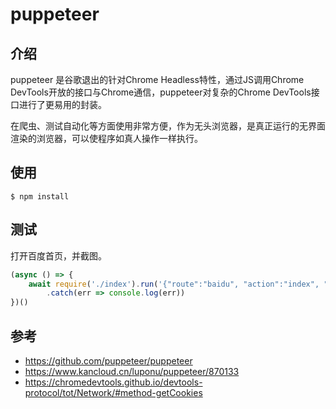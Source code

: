 # puppeteer

## 介绍

puppeteer 是谷歌退出的针对Chrome Headless特性，通过JS调用Chrome DevTools开放的接口与Chrome通信，puppeteer对复杂的Chrome DevTools接口进行了更易用的封装。

在爬虫、测试自动化等方面使用非常方便，作为无头浏览器，是真正运行的无界面渲染的浏览器，可以使程序如真人操作一样执行。

## 使用
```
$ npm install
```

## 测试

打开百度首页，并截图。
```js
(async () => {
    await require('./index').run('{"route":"baidu", "action":"index", "data":{"page":"1111"}}')
        .catch(err => console.log(err))
})()
```

## 参考
- https://github.com/puppeteer/puppeteer
- https://www.kancloud.cn/luponu/puppeteer/870133
- https://chromedevtools.github.io/devtools-protocol/tot/Network/#method-getCookies

